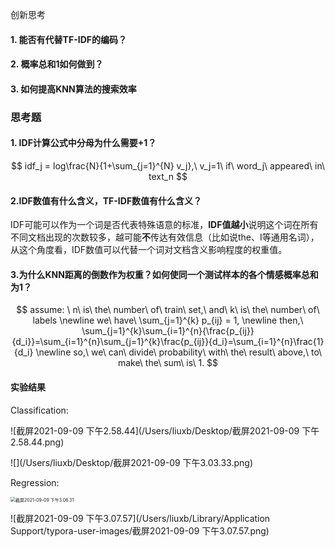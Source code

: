 

创新思考

#### 1. 能否有代替TF-IDF的编码？

#### 2. 概率总和1如何做到？

#### 3. 如何提高KNN算法的搜索效率

### 思考题

#### 1. IDF计算公式中分母为什么需要+1？

$$
idf_j = log\frac{N}{1+\sum_{j=1}^{N} v_j},\ v_j=1\ if\ word_j\ appeared\ in\ text_n
$$



#### 2.IDF数值有什么含义，TF-IDF数值有什么含义？

IDF可能可以作为一个词是否代表特殊语意的标准，**IDF值越小**说明这个词在所有不同文档出现的次数较多，越可能**不**传达有效信息（比如说the、I等通用名词），从这个角度看，IDF数值可以代替一个词对文档含义影响程度的权重值。

#### 3.为什么KNN距离的倒数作为权重？如何使同一个测试样本的各个情感概率总和为1？

$$
assume: \ n\ is\ the\ number\ of\ train\ set,\ and\ k\ is\ the\ number\ of\ labels \newline
we\ have\  \sum_{j=1}^{k} p_{ij} = 1, \newline
then,\ \sum_{j=1}^{k}\sum_{i=1}^{n}{\frac{p_{ij}}{d_i}}=\sum_{i=1}^{n}\sum_{j=1}^{k}\frac{p_{ij}}{d_i}=\sum_{i=1}^{n}\frac{1}{d_i} \newline
so,\ we\ can\ divide\ probability\ with\ the\ result\ above,\ to\ make\ the\ sum\ is\ 1.
$$





#### 实验结果

Classification: 

![截屏2021-09-09 下午2.58.44](/Users/liuxb/Desktop/截屏2021-09-09 下午2.58.44.png)

![](/Users/liuxb/Desktop/截屏2021-09-09 下午3.03.33.png)

Regression:

<img src="/Users/liuxb/Library/Application Support/typora-user-images/截屏2021-09-09 下午3.06.31.png" alt="截屏2021-09-09 下午3.06.31" style="zoom:50%;" />

![截屏2021-09-09 下午3.07.57](/Users/liuxb/Library/Application Support/typora-user-images/截屏2021-09-09 下午3.07.57.png)

